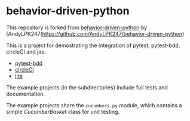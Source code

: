 # behavior-driven-python
This repository is forked from [behavior-driven-python](https://github.com/AndyLPK247/behavior-driven-python) by [AndyLPK247(https://github.com/AndyLPK247/behavior-driven-python)

This is a project for demostrating the integration of pytest, pytest-bdd, circleCI and jira. 
* [pytest-bdd](https://github.com/pytest-dev/pytest-bdd)
* [circleCI](https://circleci.com/)
* [jira](https://www.atlassian.com/software/jira)


The example projects (in the subdirectories)
include full tests and documentation.

The example projects share the `cucumbers.py` module,
which contains a simple *CucumberBasket* class for unit testing.
